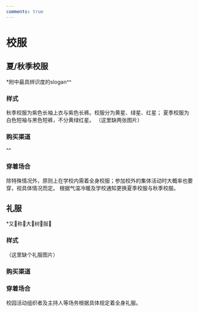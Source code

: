 ```yaml
---
comments: true
---
```


# 校服

## 夏/秋季校服

*附中最具辨识度的slogan^^

### 样式

秋季校服为紫色长袖上衣与紫色长裤。校服分为黄星、绿星、红星；
夏季校服为白色短袖与黑色短裤，不分黄绿红星。
（这里缺两张图片）

### 购买渠道


^^
### 穿着场合

除特殊情况外，原则上在学校内需着全身校服；参加校外的集体活动时大概率也要穿，视具体情况而定。
根据气温冷暖及学校通知更换夏季校服与秋季校服。

## 礼服

*又🌲称🌲大🌲树🌲服🌲

### 样式

（这里缺个礼服图片）

### 购买渠道



### 穿着场合

校园活动组织者及主持人等场务根据具体规定着全身礼服。
